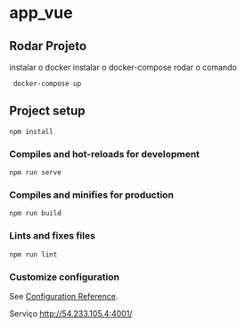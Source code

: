 # app_vue

## Rodar Projeto

instalar o docker
instalar o docker-compose
rodar o comando
```
 docker-compose up
```
## Project setup
```
npm install
```

### Compiles and hot-reloads for development
```
npm run serve
```

### Compiles and minifies for production
```
npm run build
```

### Lints and fixes files
```
npm run lint
```

### Customize configuration
See [Configuration Reference](https://cli.vuejs.org/config/).

Serviço
http://54.233.105.4:4001/
